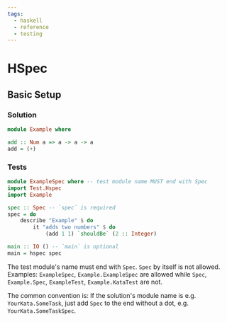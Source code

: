 ```yaml
---
tags:
  - haskell
  - reference
  - testing
---
```


# HSpec

## Basic Setup

### Solution

```haskell
module Example where

add :: Num a => a -> a -> a
add = (+)
```

### Tests

```haskell
module ExampleSpec where -- test module name MUST end with Spec
import Test.Hspec
import Example

spec :: Spec -- `spec` is required
spec = do
    describe "Example" $ do
        it "adds two numbers" $ do
            (add 1 1) `shouldBe` (2 :: Integer)

main :: IO () -- `main` is optional
main = hspec spec
```

The test module's name must end with `Spec`. `Spec` by itself is not allowed.
Examples: `ExampleSpec`, `Example.ExampleSpec` are allowed while `Spec`, `Example.Spec`, `ExampleTest`, `Example.KataTest` are not.

The common convention is: If the solution's module name is e.g. `YourKata.SomeTask`, just add `Spec` to the end without a dot, e.g. `YourKata.SomeTaskSpec`.

